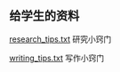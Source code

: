 ## 给学生的资料

[research_tips.txt](https://github.com/qiuqiangkong/materials_for_students/blob/main/research_tips.txt) 研究小窍门

[writing_tips.txt](https://github.com/qiuqiangkong/materials_for_students/blob/main/writing_tips.txt) 写作小窍门